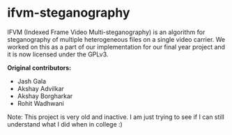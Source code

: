 # ifvm-steganography

IFVM (Indexed Frame Video Multi-steganography) is an algorithm for steganography of multiple heterogeneous files on a single video carrier. We worked on this as a part of our implementation for our final year project and it is now licensed under the GPLv3.

**Original contributors:**
- Jash Gala
- Akshay Advilkar
- Akshay Borgharkar
- Rohit Wadhwani

Note: This project is very old and inactive. I am just trying to see if I can still understand what I did when in college :)
